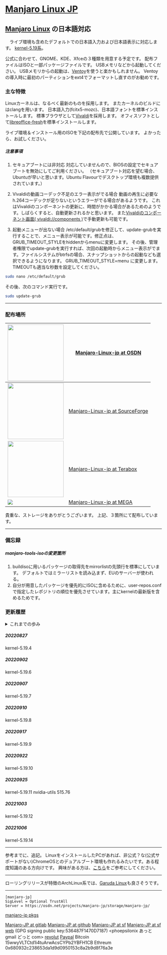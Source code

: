 # [Manjaro Linux JP](https://osdn.net/projects/manjaro-jp/)

## [Manjaro Linux](https://manjaro.org/) の日本語対応
　ライブ環境も含めたデフォルトでの日本語入力および日本語表示に対応します。
[kernel-5.19系](https://kernel.org/)。

公式に合わせて、GNOME、KDE、Xfceの３種類を用意する予定です。
配布ファイルはISOと一部パッケージファイルです。
USBメモリなどから起動してください。 
USBメモリからの起動は、[Ventoy](https://ventoy.net/)を使うと楽かもしれません。
Ventoyの導入時に最初のパーティションをext4でフォーマットし直すのがお勧めです。

### 主な特徴
Linuxカーネルは、なるべく最新のものを採用します。
またカーネルのビルドにはclangを用います。
日本語入力(fcitx5-mozc)、日本語フォントを標準インストールします。
標準ブラウザとして[Vivaldi](https://vivaldi.com/)を採用します。
オフィスソフトとして[libreoffice-fresh](https://ja.libreoffice.org)を標準インストールします。

ライブ環境＆インストール用のISOを下記の配布先で公開しています。
よかったら、お試しください。

##### 注意事項
1. セキュアブートには非対応
対応していませんので、BIOSの設定でセキュアブートを無効にしてご利用ください。
（セキュアブート対応を望む場合、Ubuntuが早いと思います。Ubuntu Flavourでデスクトップ環境も複数提供されています。）

2. Vivaldiの動画コーデック不足のエラー表示がでる場合
動画の再生に必要なh.264コーデックが足りないというエラーがでる場合があるようです。
これはVivaldiのコンポーネントの更新に、時間がかかる場合があるためのようです。しばらくすると、自動更新されるかと思います。
また[Vivaldiのコンポーネント画面( vivaldi://components )](vivaldi://components)で手動更新も可能です。

3. 起動メニューが出ない場合
/etc/default/grubを修正して、update-grubを実行することで、メニュー表示が可能です。修正点は、GRUB_TIMEOUT_STYLEをhiddenからmenuに変更します。
その後、管理者権限でupdate-grubを実行すれば、次回の起動時からメニュー表示がでます。ファイルシステムがbtrfsの場合、スナップショットからの起動なども選択できるようになります。
GRUB_TIMEOUT_STYLE=menu に変更します。
TIMEOUTも適当な秒数を設定してください。
```sh
sudo nano /etc/default/grub
```

その後、次のコマンド実行です。
```sh
sudo update-grub
```

---
### 配布場所
[<img src="https://osdn.net/sflogo.php?group_id=14185&type=1" width="180">](https://osdn.net/projects/manjaro-jp/) | [Manjaro-Linux-jp at OSDN](https://osdn.net/projects/manjaro-jp/)  
---|---  
[<img src="http://sourceforge.net/sflogo.php?group_id=66882&type=5" width="180">](https://sourceforge.net/projects/manjaro-jp/) | [Manjaro-Linux-jp at SourceForge](https://sourceforge.net/projects/manjaro-jp/)  
[<img src="https://s0.teraboxcdn.com/fe-opera-static/node-static-v4/fe-webv4-main/img/logo.4e10d647.png" width="180">](https://terabox.com/s/19YM2KYCFY1sPaIXz_W-i-A) | [Manjaro-Linux-jp at Terabox](https://terabox.com/s/19YM2KYCFY1sPaIXz_W-i-A)  
[<img src="https://mega.nz/favicon.ico">](https://mega.nz/folder/5eMXlJaY#Dzp2PKdRgj0A6IQJsDv1Ew) | [Manjaro-Linux-jp at MEGA](https://mega.nz/folder/5eMXlJaY#Dzp2PKdRgj0A6IQJsDv1Ew)

貴重な、ストレージをありがとうございます。
上記、３箇所にて配布しています。

---
### 備忘録
##### manjaro-tools-isoの変更箇所
1. buildisoに用いるパッケージの取得先をmirrorlistの先頭行を標準にしています。
デフォルトではミラーリストを読み込まず、EUのサーバーが使われる。
2. 自分が用意したパッケージを優先的にISOに含めるために、user-repos.confで指定したレポジトリの順位を優先させています。主にkernelの最新版を含めるためです。

### 更新履歴
<details><summary>これまでの歩み</summary>

##### 20220401
kernel-5.17.1 (clangビルド)
linux517-broadcom-wl,linux517-zfsパッケージもビルドして追加しました。
broadcom-wl-dkmsパッケージの修正内容などは、[gitlab](https://gitlab.com/phoepsilonix/manjaro-jp)の[Packagesフォルダ](https://gitlab.com/phoepsilonix/manjaro-jp/-/tree/main/Packages/broadcom-wl-dkms)をご参照ください。

##### 20220408
標準のブラウザを[Vivaldi](https://vivaldi.com/)のみにしました。
もちろん他のブラウザにも自由に変更できます。
ライブ環境のブート時のGRUBの初期値を日本向けにしました。

##### 20220411
パッケージ更新の不具合修正。
日本語フォントの追加。
[Morisawa Inc. 様](https://www.morisawa.co.jp/)が[SIL OFLライセンスのもとに公開](https://www.morisawa.co.jp/about/news/6706)してくださったMorisawa BIZ UDフォントの[Morisawa BIZ UD明朝](https://github.com/googlefonts/morisawa-biz-ud-mincho)、[Morisawa BIZ UDゴシック](https://github.com/googlefonts/morisawa-biz-ud-gothic)をプリインストールしました。
Githubで公開されているフォントをそのまま収録したものです。ライセンスファイルなども同梱しています。(自分でもビルドしましたが、バイナリに差異はありませんでした。)
詳しくは上記の本家サイトやGithubの文書をご確認ください。
[Morisawa BIZ+ フォント](https://www.morisawa.co.jp/products/fonts/bizplus/lineup/)を応援しましょう。

##### 20220413
AURにMorisawa BIZ UDフォントパッケージを登録しました。

##### 20220414
kernel-5.17.3 に更新しました。

##### 20220421
kernel-5.17.4に更新しました。

##### 20220422
日本語入力をfcitx5-mozcに変更しました。

##### 20220424
日本語キーボードとMozcを標準で有効にしました。

##### 20220428
kernel-5.17.5

##### 20220510
kernel-5.17.6

##### 20220513
デスクトップ環境のGNOMEがGNOME42に更新されました。

##### 20220517
kernel-5.17.8

##### 20220519
kernel-5.17.9

##### 20220526
kernel-5.17.11

##### 20220527
nvidiaドライバのバージョンを515.43.04に更新。
kernel-5.18系を追加。

##### 20220531
kernel-5.17.12
kernel-5.18.1

##### 20220607
kernel-5.17.13
kernel-5.18.2

##### 20220608
オフィスソフト関連の変更
インストーラーでのオフィスソフトの選択をなくしました。
主に容量を減らすために、インストーラーでのオフィスソフトの選択をなくし、標準インストールするオフィスソフトをonlyoffice-desktopeditorからlibreoffice-freshに変更しました。

##### 20220611
kernel-5.17.14
kernel-5.18.3
nvidiaドライバのバージョンを515.48.07に更新。
virtualbox-host-dkmsをlinux518でビルドできるように修正。
ISOには含まれませんが、nginx-quicパッケージなどをmanjaro-jpリポジトリに追加しました。
manjaro-jpリポジトリをpacman.confに含めました。

##### 20220614
インストーラーのバグ修正。
GNOME版においてエディタをgeditからgnome-text-editorへ変更しました。

##### 20220619
kernel-5.18.5

##### 20220624
kernel-5.18.6
オーディオ関係のmanjaro-pulseをmanjaro-pipewireに切り替えました。

##### 20220627
kernel-5.18.7

##### 20220630
kernel-5.18.8
nvidia-utils 515.57

##### 20220703
kernel-5.18.9

##### 20220706
cups-browsedを有効にしました。
ipp-usbパッケージを追加しました。

##### 20220709
kernel-5.18.10

##### 20220714
kernel-5.18.11

##### 20220716
kernel-5.18.12

##### 20220725
kernel-5.18.14

##### 20220731
kernel-5.18.15

##### 20220805
kernel-5.18.16
nvidia-utils 515.65

##### 20220812
kernel-5.18.17

##### 20220819
kernel-5.18.18

##### 20220823
kernel-5.18.19
</details>

##### 20220827
kernel-5.19.4

##### 20220902
kernel-5.19.6

##### 20220907
kernel-5.19.7

##### 20220910
kernel-5.19.8

##### 20220917
kernel-5.19.9

##### 20220922
kernel-5.19.10

##### 20220925
kernel-5.19.11
nvidia-utils 515.76

##### 20221003
kernel-5.19.12

##### 20221006
kernel-5.19.14


---
参考までに、追記。
LinuxをインストールしたPCがあれば、非公式？な(公式サポートがない)ChromeOSとのデュアルブート環境も作れるみたいです。ある程度知識のある方向けです。
興味がある方は、[こちら](https://github.com/sebanc/brunch/blob/master/install-with-linux.md)をご参考にしてください。

---
ローリングリリースが特徴のArchLinux系では、[Garuda Linux](https://garudalinux.org)も良さそうです。

---
```
[manjaro-jp]
SigLevel = Optional TrustAll
Server = https://osdn.net/projects/manjaro-jp/storage/manjaro-jp/
```
[manjaro-jp pkgs](https://osdn.net/projects/manjaro-jp/storage/manjaro-jp/)

[Manjaro-JP at gitlab](https://gitlab.com/phoepsilonix/manjaro-jp/)
[Manjaro-JP at github](https://github.com/phoepsilonix/Manjaro-jp/)
[Manjaro-JP at sf](https://sourceforge.net/projects/manjaro-jp/)
[Manjaro-JP at sf web](https://manjaro-jp.sourceforge.io/)
(GPG signing public key:536487F1470D7187) <phoepsilonix あっと gmail どっと com>
[revolut](https://revolut.me/phoepsilonix)
[Paypal](https://paypal.me/phoepsilonix)
Bitcoin
15wwyVLTCtd1i4tuArwAcsCYPb2YBFH1CB
Ethreum
0x680932c238653da1d9d0950153c8a2b9d8f76a3e
